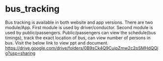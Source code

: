# bus_tracking
Bus tracking is available in both website and app versions. There are two module/App. First module is used by driver/conductor. Second module is used by public/passengers. Public/passengers can view the schedule(bus timings), track the exact location of bus, can view number of persons in bus.
Visit the below link to view ppt and document.
https://drive.google.com/drive/folders/0B9sCk4Q9CuipZmw2c2pSMHdQQjg?usp=sharing
